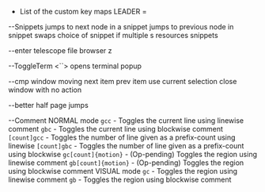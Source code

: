 - List of the custom key maps
  LEADER = <space>

--Snippets
<c-k> jumps to next node in a snippet
<c-j> jumps to previous node in snippet
<c-l> swaps choice of snippet if multiple
<leader><leader>s resources snippets

--enter telescope file browser
<leader>z

--ToggleTerm
<``> opens terminal popup

--cmp window moving
<c-n> next item
<c-p> prev item
<CR> use current selection
<ESC> close window with no action

--better half page jumps
<C-d> <C-u>

--Comment
NORMAL mode
`gcc` - Toggles the current line using linewise comment
`gbc` - Toggles the current line using blockwise comment
`[count]gcc` - Toggles the number of line given as a prefix-count using linewise
`[count]gbc` - Toggles the number of line given as a prefix-count using blockwise
`gc[count]{motion}` - (Op-pending) Toggles the region using linewise comment
`gb[count]{motion}` - (Op-pending) Toggles the region using blockwise comment
VISUAL mode
`gc` - Toggles the region using linewise comment
`gb` - Toggles the region using blockwise comment
